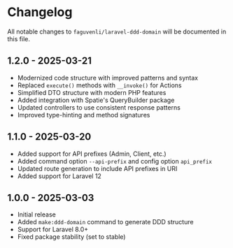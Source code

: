 # Changelog

All notable changes to `faguvenli/laravel-ddd-domain` will be documented in this file.

## 1.2.0 - 2025-03-21

- Modernized code structure with improved patterns and syntax
- Replaced `execute()` methods with `__invoke()` for Actions
- Simplified DTO structure with modern PHP features
- Added integration with Spatie's QueryBuilder package
- Updated controllers to use consistent response patterns
- Improved type-hinting and method signatures

## 1.1.0 - 2025-03-20

- Added support for API prefixes (Admin, Client, etc.)
- Added command option `--api-prefix` and config option `api_prefix`
- Updated route generation to include API prefixes in URI
- Added support for Laravel 12

## 1.0.0 - 2025-03-03

- Initial release
- Added `make:ddd-domain` command to generate DDD structure
- Support for Laravel 8.0+
- Fixed package stability (set to stable)